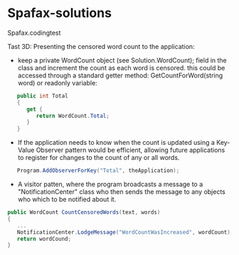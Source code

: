 # Spafax-solutions
Spafax.codingtest

Tast 3D: Presenting the censored word count to the application:
 * keep a private WordCount object (see Solution.WordCount); field in the class and increment the count as each word is censored.
   this could be accessed through a standard getter method: GetCountForWord(string word) or readonly variable: 
  
```c#
   public int Total 
   { 
      get { 
         return WordCount.Total;
      }
   } 
```
 * If the application needs to know when the count is updated using a Key-Value Observer pattern would be efficient, allowing future applications to register for changes to the count of any or all words.
```c#
   Program.AddObserverForKey("Total", theApplication);
```
 * A visitor patten, where the program broadcasts a message to a "NotificationCenter" class who then sends the message to any objects who which to be notified about it.
```c#
public WordCount CountCensoredWords(text, words)
{
   ...
   NotificationCenter.LodgeMessage("WordCountWasIncreased", wordCount);
   return wordCound;
}
```
